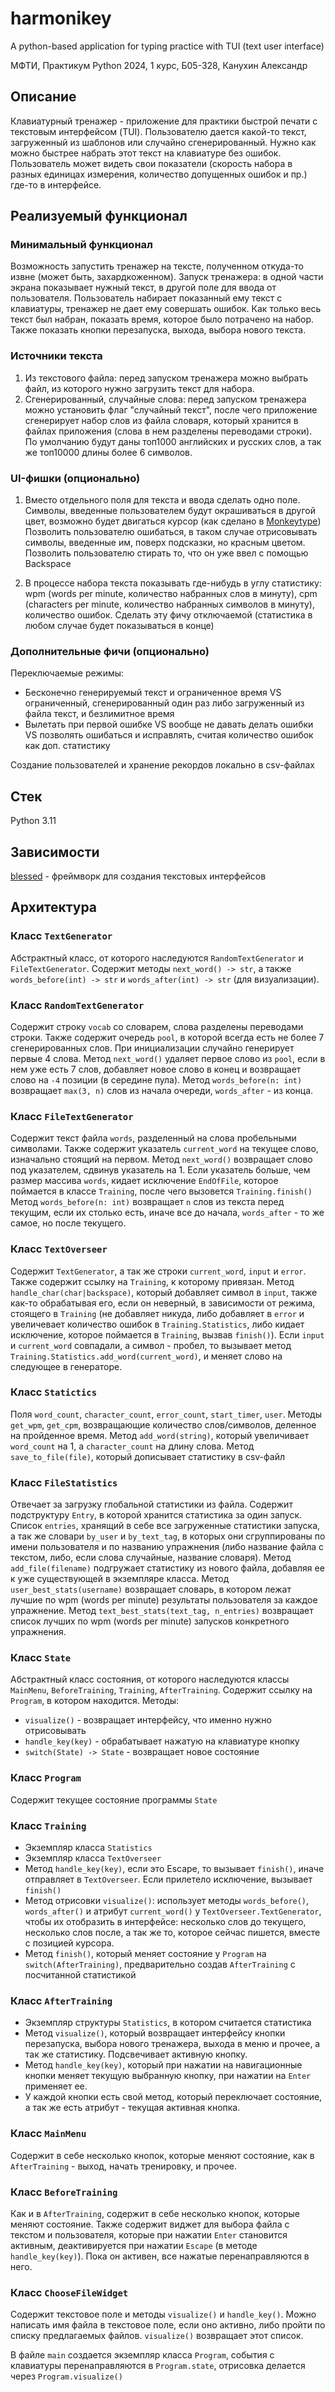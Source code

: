 # harmonikey

A python-based application for typing practice with TUI (text user interface)

МФТИ, Практикум Python 2024, 1 курс, Б05-328, Канухин Александр

## Описание

Клавиатурный тренажер - приложение для практики быстрой печати с текстовым интерфейсом (TUI).
Пользователю дается какой-то текст, загруженный из шаблонов или случайно сгенерированный. Нужно как можно быстрее набрать этот текст на клавиатуре без ошибок. 
Пользователь может видеть свои показатели (скорость набора в разных единицах измерения, количество допущенных ошибок и пр.) где-то в интерфейсе.

## Реализуемый функционал

### Минимальный функционал
Возможность запустить тренажер на тексте, полученном откуда-то извне (может быть, захардкоженном).
Запуск тренажера: в одной части экрана показывает нужный текст, в другой поле для ввода от пользователя.
Пользователь набирает показанный ему текст с клавиатуры, тренажер не дает ему совершать ошибок. 
Как только весь текст был набран, показать время, которое было потрачено на набор. Также показать кнопки перезапуска, выхода, выбора нового текста.

### Источники текста

1. Из текстового файла: перед запуском тренажера можно выбрать файл, из которого нужно загрузить текст для набора.
2. Сгенерированный, случайные слова: перед запуском тренажера можно установить флаг "случайный текст", после чего приложение сгенерирует набор слов из файла словаря, который хранится в файлах приложения (слова в нем разделены переводами строки). По умолчанию будут даны топ1000 английских и русских слов, а так же топ10000 длины более 6 символов.


### UI-фишки (опционально)
1. Вместо отдельного поля для текста и ввода сделать одно поле. Символы, введенные пользователем будут окрашиваться в другой цвет, возможно будет двигаться курсор (как сделано в [Monkeytype](https://monkeytype.com))
Позволить пользователю ошибаться, в таком случае отрисовывать символы, введенные им, поверх подсказки, но красным цветом. Позволить пользователю стирать то, что он уже ввел с помощью Backspace

2. В процессе набора текста показывать где-нибудь в углу статистику: wpm (words per minute, количество набранных слов в минуту), cpm (characters per minute, количество набранных символов в минуту), количество ошибок. Сделать эту фичу отключаемой (статистика в любом случае будет показываться в конце)

### Дополнительные фичи (опционально)
Переключаемые режимы:
- Бесконечно генерируемый текст и ограниченное время VS ограниченный, сгенерированный один раз либо загруженный из файла текст, и безлимитное время
- Вылетать при первой ошибке VS вообще не давать делать ошибки VS позволять ошибаться и исправлять, считая количество ошибок как доп. статистику

Создание пользователей и хранение рекордов локально в csv-файлах

## Стек

Python 3.11

## Зависимости

[blessed](https://github.com/jquast/blessed) - фреймворк для создания текстовых интерфейсов

## Архитектура

### Класс `TextGenerator`
Абстрактный класс, от которого наследуются `RandomTextGenerator` и `FileTextGenerator`. Содержит методы `next_word() -> str`, а также `words_before(int) -> str` и `words_after(int) -> str` (для визуализации).

### Класс `RandomTextGenerator`
Содержит строку `vocab` со словарем, слова разделены переводами строки. Также содержит очередь `pool`, в которой всегда есть не более 7 сгенерированных слов. При инициализации случайно генерирует первые 4 слова.
Метод `next_word()` удаляет первое слово из `pool`, если в нем уже есть 7 слов, добавляет новое слово в конец и возвращает слово на `-4` позиции (в середине пула).
Метод `words_before(n: int)` возвращает `max(3, n)` слов из начала очереди, `words_after` - из конца.

### Класс `FileTextGenerator`
Содержит текст файла `words`, разделенный на слова пробельными символами. Также содержит указатель `current_word` на текущее слово, изначально стоящий на первом.
Метод `next_word()` возвращает слово под указателем, сдвинув указатель на 1. Если указатель больше, чем размер массива `words`, кидает исключение `EndOfFile`, которое поймается в классе `Training`, после чего вызовется `Training.finish()`
Метод `words_before(n: int)` возвращает `n` слов из текста перед текущим, если их столько есть, иначе все до начала, `words_after` - то же самое, но после текущего.

### Класс `TextOverseer`
Содержит `TextGenerator`, а так же строки `current_word`, `input` и `error`.
Также содержит ссылку на `Training`, к которому привязан.
Метод `handle_char(char|backspace)`, который добавляет символ в `input`, также как-то обрабатывая его, если он неверный, в зависимости от режима, стоящего в `Training` (не добавляет никуда, либо добавляет в `error` и увеличевает количество ошибок в `Training.Statistics`, либо кидает исключение, которое поймается в `Training`, вызвав `finish()`). Если `input` и `current_word` совпадали, а символ - пробел, то вызывает метод `Training.Statistics.add_word(current_word)`, и меняет слово на следующее в генераторе.

### Класс `Statictics`
Поля `word_count`, `character_count`, `error_count`, `start_timer`, `user`.
Методы `get_wpm`, `get_cpm`, возвращающие количество слов/символов, деленное на пройденное время.
Метод `add_word(string)`, который увеличивает `word_count` на 1, а `character_count` на длину слова.
Метод `save_to_file(file)`, который дописывает статистику в csv-файл

### Класс `FileStatistics`
Отвечает за загрузку глобальной статистики из файла. Содержит подструктуру `Entry`, в которой хранится статистика за один запуск.
Список `entries`, хранящий в себе все загруженные статистики запуска, а так же словари `by_user` и `by_text_tag`, в которых они сгруппированы по имени пользователя и по названию упражнения (либо название файла с текстом, либо, если слова случайные, название словаря).
Метод `add_file(filename)` подгружает статистику из нового файла, добавляя ее к уже существующей в экземпляре класса.
Метод `user_best_stats(username)` возвращает словарь, в котором лежат лучшие по wpm (words per minute) результаты пользователя за каждое упражнение.
Метод `text_best_stats(text_tag, n_entries)` возвращает список лучших по wpm (words per minute) запусков конкретного упражнения.

### Класс `State`
Абстрактный класс состояния, от которого наследуются классы `MainMenu`, `BeforeTraining`, `Training`, `AfterTraining`.
Содержит ссылку на `Program`, в котором находится.
Методы:
- `visualize()` - возвращает интерфейсу, что именно нужно отрисовывать
- `handle_key(key)` - обрабатывает нажатую на клавиатуре кнопку
- `switch(State) -> State` - возвращает новое состояние

### Класс `Program`
Содержит текущее состояние программы `State`


### Класс `Training`
- Экземпляр класса `Statistics`
- Экземпляр класса `TextOverseer`
- Метод `handle_key(key)`, если это Escape, то вызывает `finish()`, иначе отправляет в `TextOverseer`. Если прилетело исключение, вызывает `finish()`
- Метод отрисовки `visualize()`: использует методы `words_before()`, `words_after()` и атрибут `current_word()` у `TextOverseer.TextGenerator`, чтобы их отобразить в интерфейсе: несколько слов до текущего, несколько слов после, а так же то, которое сейчас пишется, вместе с позицией курсора.
- Метод `finish()`, который меняет состояние у `Program` на `switch(AfterTraining)`, предварительно создав `AfterTraining` с посчитанной статистикой

### Класс `AfterTraining`
- Экземпляр структуры `Statistics`, в котором считается статистика
- Метод `visualize()`, который возвращает интерфейсу кнопки перезапуска, выбора нового тренажера, выхода в меню и прочее, а так же статистику. Подсвечивает активную кнопку.
- Метод `handle_key(key)`, который при нажатии на навигационные кнопки меняет текущую выбранную кнопку, при нажатии на `Enter` применяет ее.
- У каждой кнопки есть свой метод, который переключает состояние, а так же есть атрибут - текущая активная кнопка.

### Класс `MainMenu`
Содержит в себе несколько кнопок, которые меняют состояние, как в `AfterTraining` - выход, начать тренировку, и прочее.

### Класс `BeforeTraining`
Как и в `AfterTraining`, содержит в себе несколько кнопок, которые меняют состояние. Также содержит виджет для выбора файла с текстом и пользователя, которые при нажатии `Enter` становится активным, деактивируется при нажатии `Escape` (в методе `handle_key(key)`). Пока он активен, все нажатые перенаправляются в него.

### Класс `ChooseFileWidget`
Содержит текстовое поле и методы `visualize()` и `handle_key()`. Можно написать имя файла в текстовое поле, если оно активно, либо пройти по списку предлагаемых файлов. `visualize()` возвращает этот список.

В файле `main` создается экземпляр класса `Program`, события с клавиатуры перенаправляются в `Program.state`, отрисовка делается через `Program.visualize()`
